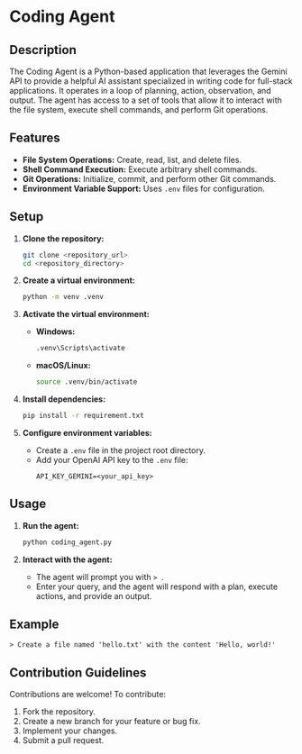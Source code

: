 # Coding Agent

## Description

The Coding Agent is a Python-based application that leverages the Gemini API to provide a helpful AI assistant specialized in writing code for full-stack applications. It operates in a loop of planning, action, observation, and output. The agent has access to a set of tools that allow it to interact with the file system, execute shell commands, and perform Git operations.

## Features

*   **File System Operations:** Create, read, list, and delete files.
*   **Shell Command Execution:** Execute arbitrary shell commands.
*   **Git Operations:** Initialize, commit, and perform other Git commands.
*   **Environment Variable Support:** Uses `.env` files for configuration.

## Setup

1.  **Clone the repository:**
    ```bash
    git clone <repository_url>
    cd <repository_directory>
    ```

2.  **Create a virtual environment:**
    ```bash
    python -m venv .venv
    ```

3.  **Activate the virtual environment:**
    *   **Windows:**
        ```bash
        .venv\Scripts\activate
        ```
    *   **macOS/Linux:**
        ```bash
        source .venv/bin/activate
        ```

4.  **Install dependencies:**
    ```bash
    pip install -r requirement.txt
    ```

5.  **Configure environment variables:**
    *   Create a `.env` file in the project root directory.
    *   Add your OpenAI API key to the `.env` file:
        ```
        API_KEY_GEMINI=<your_api_key>
        ```

## Usage

1.  **Run the agent:**
    ```bash
    python coding_agent.py
    ```

2.  **Interact with the agent:**
    *   The agent will prompt you with `> `.
    *   Enter your query, and the agent will respond with a plan, execute actions, and provide an output.

## Example

```
> Create a file named 'hello.txt' with the content 'Hello, world!'
```

## Contribution Guidelines

Contributions are welcome! To contribute:

1.  Fork the repository.
2.  Create a new branch for your feature or bug fix.
3.  Implement your changes.
4.  Submit a pull request.
